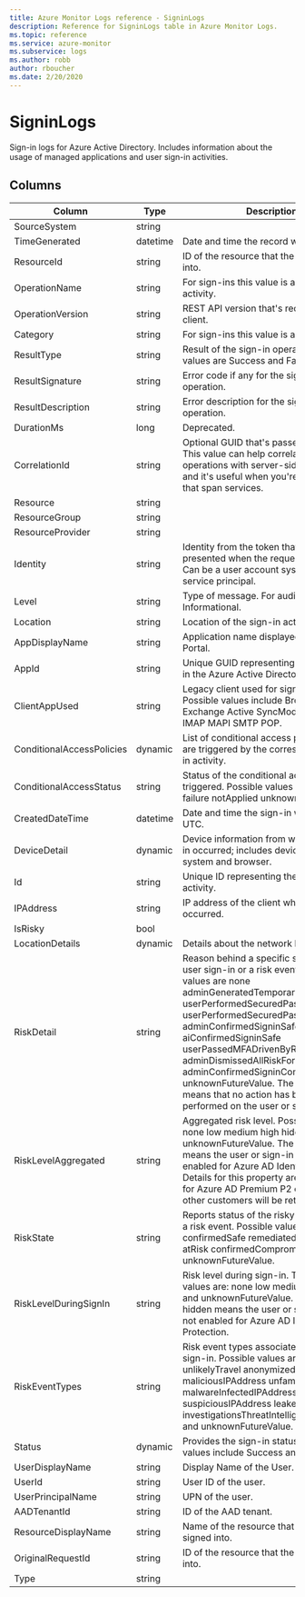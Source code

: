 ```yaml
---
title: Azure Monitor Logs reference - SigninLogs
description: Reference for SigninLogs table in Azure Monitor Logs.
ms.topic: reference
ms.service: azure-monitor
ms.subservice: logs
ms.author: robb
author: rboucher
ms.date: 2/20/2020
---
```


# SigninLogs

 Sign-in logs for Azure Active Directory. Includes information about the usage of managed applications and user sign-in activities.

## Columns

|Column|Type|Description|
|---|---|---|
|SourceSystem|string||
|TimeGenerated|datetime|Date and time the record was created.|
|ResourceId|string|ID of the resource that the user signed into.|
|OperationName|string|For sign-ins this value is always Sign-in activity.|
|OperationVersion|string|REST API version that's requested by the client.|
|Category|string|For sign-ins this value is always SignIn.|
|ResultType|string|Result of the sign-in operation. Possible values are Success and Failure.|
|ResultSignature|string|Error code if any for the sign-in operation.|
|ResultDescription|string|Error description for the sign-in operation.|
|DurationMs|long|Deprecated.|
|CorrelationId|string|Optional GUID that's passed by the client. This value can help correlate client-side operations with server-side operations and it's useful when you're tracking logs that span services.|
|Resource|string||
|ResourceGroup|string||
|ResourceProvider|string||
|Identity|string|Identity from the token that was presented when the request was made. Can be a user account system account or service principal.|
|Level|string|Type of message. For audit this is always Informational.|
|Location|string|Location of the sign-in activity.|
|AppDisplayName|string|Application name displayed in the Azure Portal.|
|AppId|string|Unique GUID representing Application Id in the Azure Active Directory.|
|ClientAppUsed|string|Legacy client used for sign-in activty. Possible values include Browser Exchange Active SyncModern clients IMAP MAPI SMTP POP.|
|ConditionalAccessPolicies|dynamic|List of conditional access policies that are triggered by the corresponding sign-in activity.|
|ConditionalAccessStatus|string|Status of the conditional access policy triggered. Possible values are success failure notApplied unknownFutureValue.|
|CreatedDateTime|datetime|Date and time the sign-in was initiated in UTC.|
|DeviceDetail|dynamic|Device information from where the sign-in occurred; includes device ID operating system and browser.|
|Id|string|Unique ID representing the sign-in activity.|
|IPAddress|string|IP address of the client where the sign-in occurred.|
|IsRisky|bool||
|LocationDetails|dynamic|Details about the network location.|
|RiskDetail|string|Reason behind a specific state of a risky user sign-in or a risk event. Possible values are none adminGeneratedTemporaryPassword userPerformedSecuredPasswordChange userPerformedSecuredPasswordReset adminConfirmedSigninSafe aiConfirmedSigninSafe userPassedMFADrivenByRiskBasedPolicy adminDismissedAllRiskForUser adminConfirmedSigninCompromised unknownFutureValue. The value none means that no action has been performed on the user or sign-in so far.|
|RiskLevelAggregated|string|Aggregated risk level. Possible values are none low medium high hidden and unknownFutureValue. The value hidden means the user or sign-in was not enabled for Azure AD Identity Protection. Details for this property are only available for Azure AD Premium P2 customers. All other customers will be returned hidden.|
|RiskState|string|Reports status of the risky user sign-in or a risk event. Possible values are none confirmedSafe remediated dismissed atRisk confirmedCompromised unknownFutureValue.|
|RiskLevelDuringSignIn|string|Risk level during sign-in. The possible values are: none low medium high hidden and unknownFutureValue. The value hidden means the user or sign-in was not enabled for Azure AD Identity Protection.|
|RiskEventTypes|string|Risk event types associated with the sign-in. Possible values are unlikelyTravel anonymizedIPAddress maliciousIPAddress unfamiliarFeatures malwareInfectedIPAddress suspiciousIPAddress leakedCredentials investigationsThreatIntelligence generic and unknownFutureValue.|
|Status|dynamic|Provides the sign-in status. Possible values include Success and Failure.|
|UserDisplayName|string|Display Name of the User.|
|UserId|string|User ID of the user.|
|UserPrincipalName|string|UPN of the user.|
|AADTenantId|string|ID of the AAD tenant.|
|ResourceDisplayName|string|Name of the resource that the user signed into.|
|OriginalRequestId|string|ID of the resource that the user signed into.|
|Type|string||
